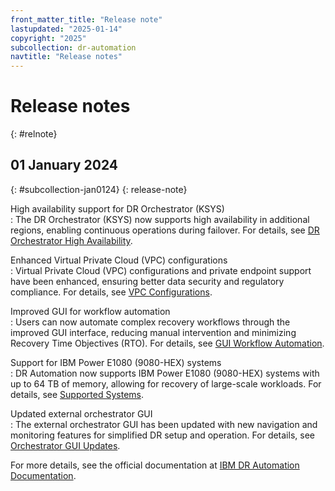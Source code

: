 ```yaml
---
front_matter_title: "Release note"
lastupdated: "2025-01-14"
copyright: "2025"
subcollection: dr-automation
navtitle: "Release notes"
---
```


# Release notes
{: #relnote}

## 01 January 2024
{: #subcollection-jan0124}
{: release-note}

High availability support for DR Orchestrator (KSYS)  
:   The DR Orchestrator (KSYS) now supports high availability in additional regions, enabling continuous operations during failover. For details, see [DR Orchestrator High Availability](/docs/dr-automation-powervs?topic=dr-automation-powervs-architecture-for-ibm-power-virtual-server-dr-automation#dr-orchestrator-ksys-architecture).

Enhanced Virtual Private Cloud (VPC) configurations  
:   Virtual Private Cloud (VPC) configurations and private endpoint support have been enhanced, ensuring better data security and regulatory compliance. For details, see [VPC Configurations](#vpc-configurations).

Improved GUI for workflow automation  
:   Users can now automate complex recovery workflows through the improved GUI interface, reducing manual intervention and minimizing Recovery Time Objectives (RTO). For details, see [GUI Workflow Automation](#gui-workflow-automation).

Support for IBM Power E1080 (9080-HEX) systems  
:   DR Automation now supports IBM Power E1080 (9080-HEX) systems with up to 64 TB of memory, allowing for recovery of large-scale workloads. For details, see [Supported Systems](#supported-systems).

Updated external orchestrator GUI  
:   The external orchestrator GUI has been updated with new navigation and monitoring features for simplified DR setup and operation. For details, see [Orchestrator GUI Updates](#orchestrator-gui-updates).

For more details, see the official documentation at [IBM DR Automation Documentation](https://test.cloud.ibm.com/docs/dr-automation-powervs).
